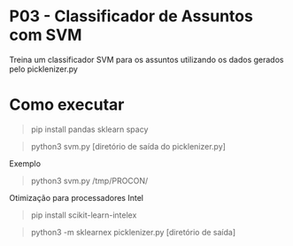 # P03 - Classificador de Assuntos com SVM

Treina um classificador SVM para os assuntos utilizando os dados gerados pelo picklenizer.py

# Como executar

> pip install pandas sklearn spacy

> python3 svm.py \[diretório de saída do picklenizer.py\]

Exemplo

> python3 svm.py /tmp/PROCON/

Otimização para processadores Intel

> pip install scikit-learn-intelex

> python3 -m sklearnex picklenizer.py \[diretório de saída\]


